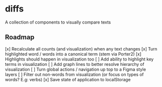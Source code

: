 # diffs
A collection of components to visually compare texts

## Roadmap

[x] Recalculate all counts (and visualization) when any text changes
[x] Turn highlighted word / words into a canonical term (stem via Porter2)
[x] Highlights should happen in visualization too
[ ] Add ability to highlight key terms in visualization
[ ] Add graph lines to better resolve hierarchy of visualization
[ ] Turn global actions / navigation up top to a Figma style layers
[ ] Filter out non-words from visualization (or focus on types of words? E.g: verbs)
[x] Save state of application to localStorage
